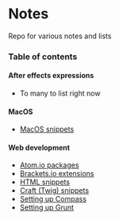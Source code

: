 # Notes

Repo for various notes and lists

### Table of contents

#### After effects expressions
- To many to list right now

#### MacOS
- [MacOS snippets](mac-os/mac-snippets.md)

#### Web development
- [Atom.io packages](web-development/atom-packages.md)
- [Brackets.io extensions](web-development/brackets-extensions.md)
- [HTML snippets](web-development/html-snippets.md)
- [Craft (Twig) snippets](web-development/craft-twig-snippets.md)
- [Setting up Compass](web-development/setup-compass.md)
- [Setting up Grunt](web-development/setup-grunt.md)
